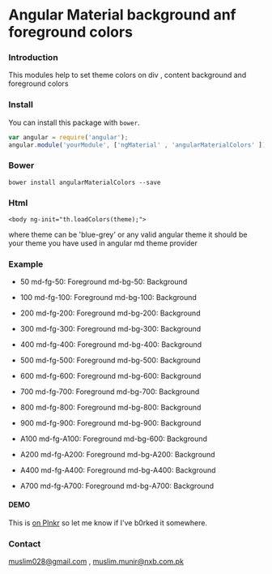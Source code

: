 # Angular Material background anf foreground colors
### Introduction
This modules help to set theme colors on div , content background and foreground colors 

### Install

You can install this package  with `bower`.

```js
var angular = require('angular');
angular.module('yourModule', ['ngMaterial' , 'angularMaterialColors' ]);
```

### Bower

```shell
bower install angularMaterialColors --save

```
### Html 

```shell
<body ng-init="th.loadColors(theme);">
```
where theme can be 'blue-grey' or any valid angular theme it should be your theme you have used in angular md theme provider

### Example 

<div class="md-fg-50"></div>

<div class="md-bg-50"></div>

* 50    md-fg-50:    Foreground     md-bg-50:  Background

* 100    md-fg-100:    Foreground     md-bg-100:  Background

* 200    md-fg-200:    Foreground     md-bg-200:  Background    

* 300    md-fg-300:    Foreground     md-bg-300:  Background

* 400    md-fg-400:    Foreground     md-bg-400:  Background

* 500    md-fg-500:    Foreground     md-bg-500:  Background

* 600    md-fg-600:    Foreground     md-bg-600:  Background

* 700    md-fg-700:    Foreground     md-bg-700:  Background

* 800    md-fg-800:    Foreground     md-bg-800:  Background
 
* 900    md-fg-900:    Foreground     md-bg-900:  Background
 
* A100    md-fg-A100:    Foreground     md-bg-600:  Background

* A200    md-fg-A200:    Foreground     md-bg-A200:  Background

* A400    md-fg-A400:    Foreground     md-bg-A400:  Background

* A700    md-fg-A700:    Foreground     md-bg-A700:  Background



#### DEMO 
This is [on Plnkr](http://plnkr.co/edit/SHkXcAQDNPHWloBnVxrw?p=preview) so let me know if I've b0rked it somewhere.
### Contact 
muslim028@gmail.com , muslim.munir@nxb.com.pk